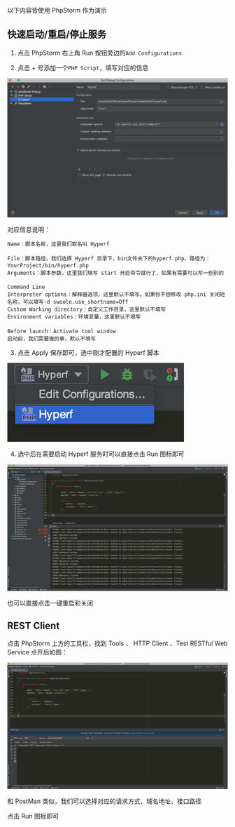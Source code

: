 以下内容皆使用 PhpStorm 作为演示

## 快速启动/重启/停止服务

1. 点击 PhpStorm 右上角 Run 按钮旁边的`Add Configurations`

2. 点击 + 号添加一个`PHP Script`，填写对应的信息

![添加脚本](../images/debug/hyperf-1.png)

对应信息说明：

```
Name：脚本名称，这里我们取名叫 Hyperf

File：脚本路径，我们选择 Hyperf 目录下，bin文件夹下的hyperf.php，路径为：YourProject/bin/hyperf.php
Arguments：脚本参数，这里我们填写 start 开启命令就行了，如果有需要可以写一些别的

Command Line
Interpreter options：解释器选项，这里默认不填写。如果你不想修改 php.ini 关闭短名称，可以填写-d swoole.use_shortname=Off
Custom Working directory：自定义工作目录，这里默认不填写
Environment variables：环境变量，这里默认不填写

Before launch：Activate tool window
启动前，我们需要做的事，默认不填写
```

3. 点击 Apply 保存即可，选中刚才配置的 Hyperf 脚本

![选中脚本](../images/debug/hyperf-2.png)

4. 选中后在需要启动 Hyperf 服务时可以直接点击 Run 图标即可

![一键执行](../images/debug/hyperf-3.png)

也可以直接点击一键重启和关闭

## REST Client

点击 PhpStorm 上方的工具栏，找到 Tools 、 HTTP Client 、Test RESTful Web Service 点开后如图：

![REST Client](../images/debug/hyperf-4.png)

和 PostMan 类似，我们可以选择对应的请求方式、域名地址、接口路径

点击 Run 图标即可
